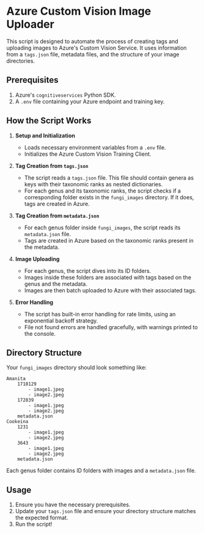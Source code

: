 
# Azure Custom Vision Image Uploader

This script is designed to automate the process of creating tags and uploading images to Azure's Custom Vision Service. It uses information from a `tags.json` file, metadata files, and the structure of your image directories.

## Prerequisites

1. Azure's `cognitiveservices` Python SDK.
2. A `.env` file containing your Azure endpoint and training key.

## How the Script Works

1. **Setup and Initialization**
    - Loads necessary environment variables from a `.env` file.
    - Initializes the Azure Custom Vision Training Client.

2. **Tag Creation from `tags.json`**
    - The script reads a `tags.json` file. This file should contain genera as keys with their taxonomic ranks as nested dictionaries.
    - For each genus and its taxonomic ranks, the script checks if a corresponding folder exists in the `fungi_images` directory. If it does, tags are created in Azure.

3. **Tag Creation from `metadata.json`**
    - For each genus folder inside `fungi_images`, the script reads its `metadata.json` file.
    - Tags are created in Azure based on the taxonomic ranks present in the metadata.

4. **Image Uploading**
    - For each genus, the script dives into its ID folders.
    - Images inside these folders are associated with tags based on the genus and the metadata.
    - Images are then batch uploaded to Azure with their associated tags.

5. **Error Handling**
    - The script has built-in error handling for rate limits, using an exponential backoff strategy.
    - File not found errors are handled gracefully, with warnings printed to the console.

## Directory Structure

Your `fungi_images` directory should look something like:

```
Amanita
    1718129
        - image1.jpeg
        - image2.jpeg
    172839
        - image1.jpeg
        - image2.jpeg
    metadata.json
Cookeina
    1231
        - image1.jpeg
        - image2.jpeg
    3643
        - image1.jpeg
        - image2.jpeg
    metadata.json
```

Each genus folder contains ID folders with images and a `metadata.json` file.

## Usage

1. Ensure you have the necessary prerequisites.
2. Update your `tags.json` file and ensure your directory structure matches the expected format.
3. Run the script!
